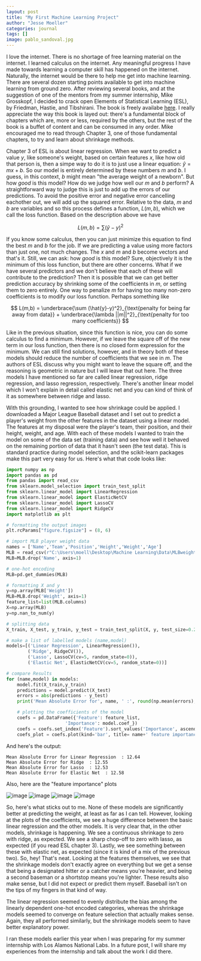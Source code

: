```yaml
---
layout: post
title: "My First Machine Learning Project"
author: "Jesse Moeller"
categories: journal
tags: []
image: pablo_sandoval.jpg
---
```


I love the internet. There is no shortage of free learning material on the internet. I learned calculus on the internet. Any meaningful progress I have made towards learning a computer skill has happened on the internet. Naturally, the internet would be there to help me get into machine learning. There are several dozen starting points available to get into machine learning from ground zero. After reviewing several books, and at the suggestion of one of the mentors from my summer internship, Mike Grosskopf, I decided to crack open Elements of Statistical Learning (ESL), by Friedman, Hastie, and Tibshirani. The book is freely availabe [here](https://web.stanford.edu/~hastie/ElemStatLearn/). I really appreciate the way this book is layed out: there's a fundamental block of chapters which are, more or less, required by the others, but the rest of the book is a buffet of content and can be consumed in any order. Mike encouraged me to read through Chapter 3, one of those fundamental chapters, to try and learn about shrinkage methods.

Chapter 3 of ESL is about linear regression. When we want to predict a value $y$, like someone's weight, based on certain features $x$, like how old that person is, then a simpe way to do it is to just use a linear equation: $\hat{y}=mx+b$. So our model is entirely determined by these numbers $m$ and $b$. I guess, in this context, $b$ might mean "the average weight of a newborn". But how *good* is this model? How do we judge how well our $m$ and $b$ perform? A straightforward way to judge this is just to add up the errors of our predictions. To avoid the positive error and negative error cancelling eachother out, we will add up the squared error. Relative to the data, $m$ and $b$ are variables and so this process defines a function, $L(m,b)$, which we call the loss function. Based on the description above we have 

$$L(m,b) = \sum (\hat{y}-y)^2$$ 

If you know some calculus, then you can just minimize this equation to find the best $m$ and $b$ for the job. If we are predicting a value using more factors than just one, not much changes. The $x$ and $m$ and $b$ become vectors and that's it. Still, we can ask: how *good* is this model? Sure, objectively it is the minimum of this loss function, but there are other concerns. What if we have several predictors and we don't believe that each of these will contribute to the prediction? Then it is possible that we can get better prediction accuracy by shrinking some of the coefficients in $m$, or setting them to zero entirely. One way to penalize $m$ for having too many non-zero coefficients is to modify our loss function. Perhaps something like

$$
L(m,b) = \underbrace{\sum (\hat{y}-y)^2}_{\text{penalty for being far away from data}} + \underbrace{\lambda ||m||^2}_{\text{penalty for too many coefficients}}
$$

Like in the previous situation, since this function is nice, you can do some calculus to find a minimum. However, if we leave the square off of the new term in our loss function, then there is no closed form expression for the minimum. We can still find solutions, however, and in theory both of these models should reduce the number of coefficients that we see in $m$. The authors of ESL discuss why you might want to leave the square off, and the reasoning is geometric in nature but I will leave that out here. The three models I have mentioned so far are called linear regression, ridge regression, and lasso regression, respectively. There's another linear model which I won't explain in detail called elastic net and you can kind of think of it as somewhere between ridge and lasso. 

With this grounding, I wanted to see how shrinkage could be applied. I downloaded a Major League Baseball dataset and I set out to predict a player's weight from the other features in the dataset using a linear model. The features at my disposal were the player's team, their position, and their height, weight, and age. With each of these models I wanted to train the model on some of the data set (training data) and see how well it behaved on the remaining portion of data that it hasn't seen (the test data). This is standard practice during model selection, and the scikit-learn packages make this part very easy for us. Here's what that code looks like:

```python
import numpy as np
import pandas as pd
from pandas import read_csv
from sklearn.model_selection import train_test_split
from sklearn.linear_model import LinearRegression
from sklearn.linear_model import ElasticNetCV
from sklearn.linear_model import LassoCV
from sklearn.linear_model import RidgeCV
import matplotlib as plt

# formatting the output images
plt.rcParams["figure.figsize"] = (8, 6)

# import MLB player weight data
names = ['Name','Team','Position','Height','Weight','Age']
MLB = read_csv(r"C:\Users\moell\Desktop\Machine Learning\Data\MLBweight.csv", names=names)
MLB=MLB.drop('Name', axis=1)

# one-hot encoding
MLB=pd.get_dummies(MLB)

# formatting X and y
y=np.array(MLB['Weight'])
MLB=MLB.drop('Weight', axis=1)
feature_list=list(MLB.columns)
X=np.array(MLB)
y=np.nan_to_num(y)

# splitting data
X_train, X_test, y_train, y_test = train_test_split(X, y, test_size=0.25, random_state=0)

# make a list of labelled models (name,model)
models=[('Linear Regression', LinearRegression()),
        ('Ridge', RidgeCV()),
        ('Lasso', LassoCV(cv=5, random_state=0)),
        ('Elastic Net', ElasticNetCV(cv=5, random_state=0))]

# compare Results
for (name,model) in models:
    model.fit(X_train,y_train)
    predictions = model.predict(X_test)
    errors = abs(predictions - y_test)
    print('Mean Absolute Error for', name, ' :', round(np.mean(errors), 2))

    # plotting the coefficients of the model
    coefs = pd.DataFrame({'Feature': feature_list,
                      'Importance': model.coef_})
    coefs = coefs.set_index('Feature').sort_values('Importance', ascending=False)
    coefs_plot = coefs.plot(kind='bar', title= name+' feature importance')
```

And here's the output:
```
Mean Absolute Error for Linear Regression  : 12.64
Mean Absolute Error for Ridge  : 12.55
Mean Absolute Error for Lasso  : 12.53
Mean Absolute Error for Elastic Net  : 12.58
```

Also, here are the "feature importance" plots

![image](/assets/img/mlb_weight_lr.png)
![image](/assets/img/mlb_weight_ridge.png)
![image](/assets/img/mlb_weight_lasso.png)
![image](/assets/img/mlb_weight_enet.png)

So, here's what sticks out to me. None of these models are significantly better at predicting the weight, at least as far as I can tell. However, looking at the plots of the coefficients, we see a huge difference between the basic linear regression and the other models. It is very clear that, in the other models, shrinkage is happening. We see a continuous shrinkage to zero with ridge, as expected. We see a sharp chop-off to zero with lasso, as expected (if you read ESL chapter 3). Lastly, we see something between these with elastic net, as expected (since it is kind of a mix of the previous two). So, hey! That's neat. Looking at the features themselves, we see that the shrinkage models don't exactly agree on everything but we get a sense that being a designated hitter or a catcher means you're heavier, and being a second baseman or a shortstop means you're lighter. These results also make sense, but I did not expect or predict them myself. Baseball isn't on the tips of my fingers in that kind of way.

 The linear regression seemed to evenly distribute the bias among the linearly dependent one-hot encoded categories, whereas the shrinkage models seemed to converge on feature selection that actually makes sense. Again, they all performed similarly, but the shrinkage models seem to have better explanatory power.

 I ran these models earlier this year when I was preparing for my summer internship with Los Alamos National Labs. In a future post, I will share my experiences from the internship and talk about the work I did there.